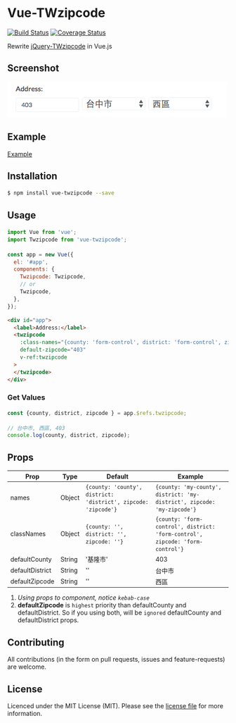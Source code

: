 # Vue-TWzipcode

[![Build Status](https://travis-ci.org/CasperLaiTW/vue-twzipcode.svg?branch=master)](https://travis-ci.org/CasperLaiTW/vue-twzipcode)
[![Coverage Status](https://coveralls.io/repos/github/CasperLaiTW/vue-twzipcode/badge.svg?branch=coverage-report)](https://coveralls.io/github/CasperLaiTW/vue-twzipcode?branch=coverage-report)

Rewrite [jQuery-TWzipcode](https://github.com/essoduke/jQuery-TWzipcode) in Vue.js

## Screenshot
![pic](/screenshots/screenshot.png)

## Example
[Example](https://casperlaitw.github.io/vue-twzipcode/)

## Installation
``` sh
$ npm install vue-twzipcode --save
```

## Usage

``` javascript
import Vue from 'vue';
import Twzipcode from 'vue-twzipcode';

const app = new Vue({
  el: '#app',
  components: {
    Twzipcode: Twzipcode,
    // or
    Twzipcode,
  },
});
```

``` html
<div id="app">
  <label>Address:</label>
  <twzipcode
    :class-names="{county: 'form-control', district: 'form-control', zipcode: 'form-control'}"
    default-zipcode="403"
    v-ref:twzipcode
  >
  </twzipcode>
</div>
```

### Get Values
``` javascript
const {county, district, zipcode } = app.$refs.twzipcode;

// 台中市, 西區, 403
console.log(county, district, zipcode);
```

## Props
| Prop            | Type   | Default                                 | Example                                                                     |
|-----------------|--------|-----------------------------------------|-----------------------------------------------------------------------------|
| names           | Object | `{county: 'county', district: 'district', zipcode: 'zipcode'}` | `{county: 'my-county', district: 'my-district', zipcode: 'my-zipcode'}`       |
| classNames      | Object | `{county: '', district: '', zipcode: ''}`                      | `{county: 'form-control', district: 'form-control', zipcode: 'form-control'}` |
| defaultCounty   | String | '基隆市'                                                      | 403                                                                           |
| defaultDistrict | String | ''                                                             | 台中市                                                                      |
| defaultZipcode  | String | ''                                                             | 西區                                                                        |

1. *Using props to component, notice `kebab-case`*
2. **defaultZipcode** is `highest` priority than defaultCounty and defaultDistrict. So if you using both, will be `ignored` defaultCounty and defaultDistrict props.


## Contributing
All contributions (in the form on pull requests, issues and feature-requests) are welcome.

## License
Licenced under the MIT License (MIT). Please see the [license file](LICENSE.md) for more information.
